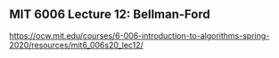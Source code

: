 ## MIT 6006 Lecture 12: Bellman-Ford

https://ocw.mit.edu/courses/6-006-introduction-to-algorithms-spring-2020/resources/mit6_006s20_lec12/
